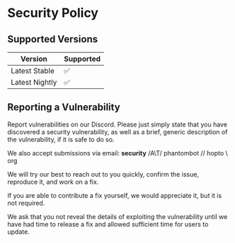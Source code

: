 # Security Policy

## Supported Versions

| Version | Supported          |
| ------- | ------------------ |
| Latest Stable   | :white_check_mark: |
| Latest Nightly   | :white_check_mark: |

## Reporting a Vulnerability

Report vulnerabilities on our Discord. Please just simply state that you have discovered a security vulnerability, as well as a brief, generic description of the vulnerability, if it is safe to do so.

We also accept submissions via email: **security** /A\T/ phantombot // hopto \\ org

We will try our best to reach out to you quickly, confirm the issue, reproduce it, and work on a fix.

If you are able to contribute a fix yourself, we would appreciate it, but it is not required.

We ask that you not reveal the details of exploiting the vulnerability until we have had time to release a fix and allowed sufficient time for users to update.
